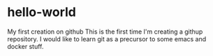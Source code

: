 # hello-world
My first creation on github
This is the first time I'm creating a githup repository.
I would like to learn git as a precursor to some emacs and docker stuff.
